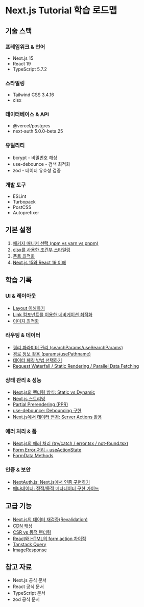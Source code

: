 # Next.js Tutorial 학습 로드맵

## 기술 스택
### 프레임워크 & 언어
- Next.js 15
- React 19
- TypeScript 5.7.2

### 스타일링
- Tailwind CSS 3.4.16
- clsx

### 데이터베이스 & API
- @vercel/postgres
- next-auth 5.0.0-beta.25

### 유틸리티
- bcrypt - 비밀번호 해싱
- use-debounce - 검색 최적화
- zod - 데이터 유효성 검증

### 개발 도구
- ESLint
- Turbopack
- PostCSS
- Autoprefixer

## 기본 설정

1. [패키지 매니저 선택 (npm vs yarn vs pnpm)](https://hushed-guavaberry-fff.notion.site/Next-js-15-npm-vs-yarn-vs-pnpm-162dc9f9c7ff80dd944fd484ab785a0e?pvs=4)
2. [clsx를 사용한 조건부 스타일링](https://www.notion.so/clsx-162dc9f9c7ff80888bcce4cc47c505e1)
3. [폰트 최적화](https://hushed-guavaberry-fff.notion.site/Next-js-CLS-162dc9f9c7ff8030a2e5d60ac6c26a6d)
4. [Next.js 15와 React 19 이해](https://hushed-guavaberry-fff.notion.site/Next-js-15-React-19-161dc9f9c7ff806da104f4be95ca86be)

## 학습 기록

### UI & 레이아웃

- [Layout 이해하기](https://hushed-guavaberry-fff.notion.site/Layout-162dc9f9c7ff80a3b38cf9e8098c4d59)
- [Link 컴포넌트를 이용한 네비게이션 최적화](https://hushed-guavaberry-fff.notion.site/Link-162dc9f9c7ff8086905af4efd2446395)
- [이미지 최적화](https://hushed-guavaberry-fff.notion.site/Next-js-162dc9f9c7ff806b9c72c215a9223cf7)

### 라우팅 & 데이터

- [쿼리 파라미터 관리 (searchParams/useSearchParams)](https://hushed-guavaberry-fff.notion.site/searchParams-useSearchParams-params-usePathname-166dc9f9c7ff804ba8bae2f58ef7340c)
- [경로 정보 활용 (params/usePathname)](https://hushed-guavaberry-fff.notion.site/searchParams-useSearchParams-params-usePathname-166dc9f9c7ff804ba8bae2f58ef7340c)
- [데이터 페칭 방법 선택하기](https://hushed-guavaberry-fff.notion.site/166dc9f9c7ff8031aba4dc6fac53b301)
- [Request Waterfall / Static Rendering / Parallel Data Fetching](https://hushed-guavaberry-fff.notion.site/Request-Waterfall-Static-Rendering-Parallel-Data-Fetching-166dc9f9c7ff8030847ef117b035e778)

### 상태 관리 & 성능

- [Next.js의 렌더링 방식: Static vs Dynamic](https://hushed-guavaberry-fff.notion.site/Next-js-Static-vs-Dynamic-168dc9f9c7ff80f2b39cd96ffcc28e5c)
- [Next.js 스트리밍](https://hushed-guavaberry-fff.notion.site/Next-js-168dc9f9c7ff80ae92f6c4b7f9dcf8ce)
- [Partial Prerendering (PPR)](https://hushed-guavaberry-fff.notion.site/v-canary-Partial-Prerendering-PPR-16bdc9f9c7ff80f99dadddf997c65541)
- [use-debounce: Debouncing 구현](https://hushed-guavaberry-fff.notion.site/use-debounce-Debouncing-16cdc9f9c7ff80bd99bcd611e1a6134e)
- [Next.js에서 데이터 변경: Server Actions 활용](https://hushed-guavaberry-fff.notion.site/Next-js-Server-Actions-16cdc9f9c7ff80f0a280c03ffb95b480)

### 에러 처리 & 폼

- [Next.js의 에러 처리 (try/catch / error.tsx / not-found.tsx)](https://hushed-guavaberry-fff.notion.site/Next-js-try-catch-error-tsx-not-found-tsx-16ddc9f9c7ff8087bc56c65a02e7b5b1)
- [Form Error 처리 - useActionState](https://hushed-guavaberry-fff.notion.site/Form-Error-useActionState-16ddc9f9c7ff803f860aeb099af79a56)
- [FormData Methods](https://hushed-guavaberry-fff.notion.site/FormData-Methods-16cdc9f9c7ff80879e5aefcea9d6e6e4)

### 인증 & 보안

- [NextAuth.js: Next.js에서 인증 구현하기](https://hushed-guavaberry-fff.notion.site/NextAuth-js-Next-js-Authentication-16ddc9f9c7ff809db545e6393af78d07)
- [메타데이터: 정적/동적 메타데이터 구현 가이드](https://hushed-guavaberry-fff.notion.site/16ddc9f9c7ff80899824d757349f2d5b)

## 고급 기능

- [Next.js의 데이터 재검증(Revalidation)](https://hushed-guavaberry-fff.notion.site/Next-js-Revalidation-168dc9f9c7ff80a69e83f99406399cbe)
- [CDN 캐싱](https://hushed-guavaberry-fff.notion.site/CDN-168dc9f9c7ff80f188bbe18382649ce7)
- [CSR vs 동적 렌더링](https://hushed-guavaberry-fff.notion.site/CSR-v-s-16ddc9f9c7ff8033804af174db7bc80d)
- [React와 HTML의 form action 차이점](https://hushed-guavaberry-fff.notion.site/React-HTML-form-action-16cdc9f9c7ff80e8a87ad352374a11c6)
- [Tanstack Query](https://hushed-guavaberry-fff.notion.site/React-HTML-form-action-16cdc9f9c7ff80e8a87ad352374a11c6)
- [ImageResponse](https://hushed-guavaberry-fff.notion.site/ImageResponse-133dc9f9c7ff80359137e9ce61eb4534)

## 참고 자료

- Next.js 공식 문서
- React 공식 문서
- TypeScript 문서
- zod 공식 문서

